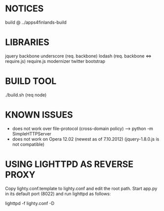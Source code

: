 NOTICES
=======
build @ ../apps4finlands-build

LIBRARIES
=========
jquery
backbone
underscore (req. backbone)
lodash (req. backbone <=> require.js)
require.js
modernizer
twitter bootstrap

BUILD TOOL
==========
./build.sh (req node)

KNOWN ISSUES
============

- does not work over file-protocol (cross-domain policy)
  --> python -m SimpleHTTPServer
- does not work on Opera 12.02 (newest as of 7.10.2012) (jquery-1.8.0.js is not compatible)

USING LIGHTTPD AS REVERSE PROXY
===============================

Copy lighty.conf.template to lighty.conf and edit the root path.  Start app.py
in its default port (8022) and run lighttpd as follows:

  lighttpd -f lighty.conf -D

